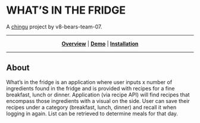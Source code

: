 <h1>WHAT’S IN THE FRIDGE</h1>

A <a href="https://chingu.io/" target="_blank">chingu</a> project by v8-bears-team-07.

<hr>
<p align="center">
<b><a href="#about-goodwork">Overview</a></b>
|
<b><a href="#demo">Demo</a></b>
|
<b><a href="#installation">Installation</a></b>
</p>
<hr>

## About

What’s in the fridge is an application where user inputs x number of ingredients found in the fridge and is provided with recipes for a fine breakfast, lunch or dinner. Application (via recipe API) will find recipes that encompass those ingredients with a visual on the side. User can save their recipes under a category (breakfast, lunch, dinner) and recall it when logging in again. List can be retrieved to determine meals for that day.
